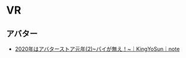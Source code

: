 # VR

## アバター
- [2020年はアバターストア元年(2)~パイが無え！~｜KingYoSun｜note](https://note.com/kingyosun/n/n0ba38e1e373c)
